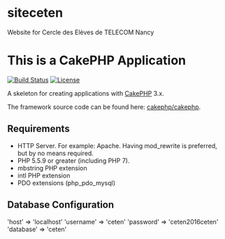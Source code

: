 # siteceten
Website for Cercle des Elèves de TELECOM Nancy

# This is a CakePHP Application

[![Build Status](https://img.shields.io/travis/cakephp/app/master.svg?style=flat-square)](https://travis-ci.org/cakephp/app)
[![License](https://img.shields.io/packagist/l/cakephp/app.svg?style=flat-square)](https://packagist.org/packages/cakephp/app)

A skeleton for creating applications with [CakePHP](http://cakephp.org) 3.x.

The framework source code can be found here: [cakephp/cakephp](https://github.com/cakephp/cakephp).

## Requirements

* HTTP Server. For example: Apache. Having mod_rewrite is preferred, but by no means required.
* PHP 5.5.9 or greater (including PHP 7).
* mbstring PHP extension
* intl PHP extension
* PDO extensions (php_pdo_mysql)

## Database Configuration

'host' => 'localhost'
'username' => 'ceten'
'password' => 'ceten2016ceten'
'database' => 'ceten'
